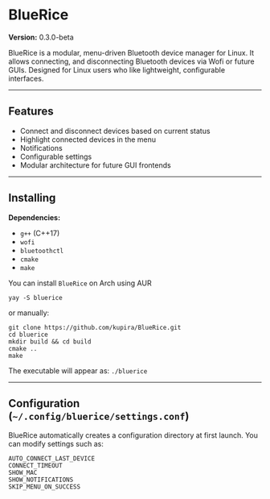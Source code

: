 # BlueRice

**Version:** 0.3.0-beta  

BlueRice is a modular, menu-driven Bluetooth device manager for Linux. It allows connecting, and disconnecting Bluetooth devices via Wofi or future GUIs. Designed for Linux users who like lightweight, configurable interfaces.

---

## Features

- Connect and disconnect devices based on current status
- Highlight connected devices in the menu
- Notifications
- Configurable settings
- Modular architecture for future GUI frontends

---

## Installing

**Dependencies:**

- `g++` (C++17)
- `wofi`
- `bluetoothctl`
- `cmake`
- `make`

You can install `BlueRice` on Arch using AUR

```
yay -S bluerice
```
or manually:
```
git clone https://github.com/kupira/BlueRice.git
cd bluerice
mkdir build && cd build
cmake ..
make
```
The executable will appear as:
```./bluerice```

---
## Configuration (`~/.config/bluerice/settings.conf`)

BlueRice automatically creates a configuration directory at first launch. You can modify settings such as:

```
AUTO_CONNECT_LAST_DEVICE
CONNECT_TIMEOUT
SHOW_MAC
SHOW_NOTIFICATIONS
SKIP_MENU_ON_SUCCESS
```
